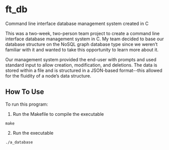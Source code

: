 # ft_db
Command line interface database management system created in C

This was a two-week, two-person team project to create a command line interface database management system in C. My team decided to base our database structure on the NoSQL graph database type since we weren’t familiar with it and wanted to take this opportunity to learn more about it.

Our management system provided the end-user with prompts and used standard input to allow creation, modification, and deletions. The data is stored within a file and is structured in a JSON-based format--this allowed for the fluidity of a node’s data structure.

## How To Use
To run this program:
1) Run the Makefile to compile the executable
```
make
```
2) Run the executable
```
./a_database
```

